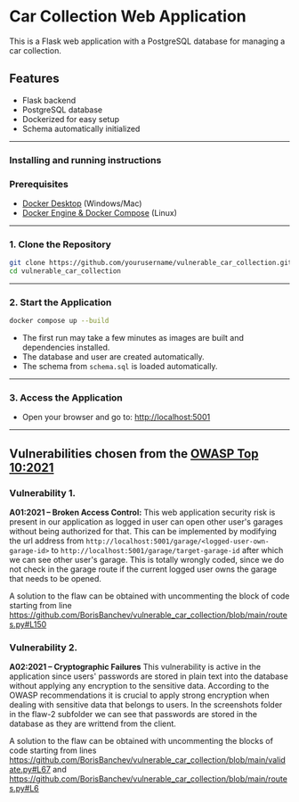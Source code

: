 # Car Collection Web Application

This is a Flask web application with a PostgreSQL database for managing a car collection.

## Features

- Flask backend
- PostgreSQL database
- Dockerized for easy setup
- Schema automatically initialized

---

### Installing and running instructions

### Prerequisites

- [Docker Desktop](https://www.docker.com/products/docker-desktop/) (Windows/Mac)
- [Docker Engine & Docker Compose](https://docs.docker.com/engine/install/) (Linux)

---

### 1. Clone the Repository

```bash
git clone https://github.com/yourusername/vulnerable_car_collection.git
cd vulnerable_car_collection
```

---

### 2. Start the Application

```bash
docker compose up --build
```

- The first run may take a few minutes as images are built and dependencies installed.
- The database and user are created automatically.
- The schema from `schema.sql` is loaded automatically.

---

### 3. Access the Application

- Open your browser and go to: [http://localhost:5001](http://localhost:5001)

---

## Vulnerabilities chosen from the [OWASP Top 10:2021](https://owasp.org/Top10/)

### Vulnerability 1.

**A01:2021 – Broken Access Control:**
This web application security risk is present in our application as logged in user can open other user's garages without being authorized for that. This can be implemented by modifying the url address from `http://localhost:5001/garage/<logged-user-own-garage-id>` to `http://localhost:5001/garage/target-garage-id` after which we can see other user's garage. This is totally wrongly coded, since we do not check in the garage route if the current logged user owns the garage that needs to be opened.

A solution to the flaw can be obtained with uncommenting the block of code starting from line https://github.com/BorisBanchev/vulnerable_car_collection/blob/main/routes.py#L150

### Vulnerability 2.

**A02:2021 – Cryptographic Failures**
This vulnerability is active in the application since users' passwords are stored in plain text into the database without applying any encryption to the sensitive data. According to the OWASP recommendations it is crucial to apply strong encryption when dealing with sensitive data that belongs to users. In the screenshots folder in the flaw-2 subfolder we can see that passwords are stored in the database as they are writtend from the client.

A solution to the flaw can be obtained with uncommenting the blocks of code starting from lines https://github.com/BorisBanchev/vulnerable_car_collection/blob/main/validate.py#L67 and https://github.com/BorisBanchev/vulnerable_car_collection/blob/main/routes.py#L6
